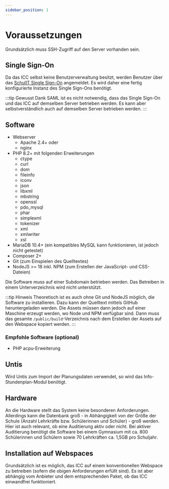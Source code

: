 ```yaml
---
sidebar_position: 1
---
```


# Voraussetzungen

Grundsätzlich muss SSH-Zugriff auf den Server vorhanden sein. 

## Single Sign-On

Da das ICC selbst keine Benutzerverwaltung besitzt, werden Benutzer über das [SchulIT Single Sign-On](https://schulit.de/software/idp)
angemeldet. Es wird daher eine fertig konfigurierte Instanz des Single Sign-Ons benötigt.

:::tip Gewusst
Dank SAML ist es nicht notwendig, dass das Single Sign-On und das ICC auf demselben Server betrieben werden. Es kann
aber selbstverständlich auch auf demselben Server betrieben werden.
:::

## Software
* Webserver
  * Apache 2.4+ oder
  * nginx
* PHP 8.2+ mit folgenden Erweiterungen
  * ctype
  * curl
  * dom
  * fileinfo
  * iconv
  * json
  * libxml
  * mbstring
  * openssl
  * pdo_mysql
  * phar
  * simplexml
  * tokenizer
  * xml
  * xmlwriter
  * xsl
* MariaDB 10.4+ (ein kompatibles MySQL kann funktionieren, ist jedoch nicht getestet)
* Composer 2+
* Git (zum Einspielen des Quelltextes)
* NodeJS >= 18 inkl. NPM (zum Erstellen der JavaScript- und CSS-Dateien)

Die Software muss auf einer Subdomain betrieben werden. Das Betreiben in einem Unterverzeichnis wird nicht unterstützt.

:::tip Hinweis
Theoretisch ist es auch ohne Git und NodeJS möglich, die Software zu installieren. Dazu kann der Quelltext mittels GitHub
heruntergeladen werden. Die Assets müssen dann jedoch auf einer Maschine erzeugt werden, wo Node und NPM verfügbar sind.
Dann muss das gesamte `/public/build`-Verzeichnis nach dem Erstellen der Assets auf den Webspace kopiert werden.
:::

### Empfohle Software (optional)

* PHP acpu-Erweiterung

## Untis

Wird Untis zum Import der Planungsdaten verwendet, so wird das Info-Stundenplan-Modul benötigt.

## Hardware

An die Hardware stellt das System keine besonderen Anforderungen. Allerdings kann die Datenbank groß - in Abhängigkeit
von der Größe der Schule (Anzahl Lehrkräfte bzw. Schülerinnen und Schüler) - groß werden. Hier ist auch relevant, ob
eine Auditierung aktiv oder nicht. Bei aktiver Auditierung benötigt die Software bei einem Gymnasium mit ca. 800 Schülerinnen
und Schülern sowie 70 Lehrkräften ca. 1,5GB pro Schuljahr.

## Installation auf Webspaces

Grundsätzlich ist es möglich, das ICC auf einem konventionellen Webspace zu betreiben (sofern die obigen Anforderungen
erfüllt sind). Es ist aber abhängig vom Anbieter und dem entsprechenden Paket, ob das ICC einwandfrei funktioniert.